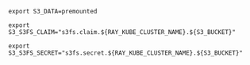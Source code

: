 ```shell
export S3_DATA=premounted
```

```shell
export S3_S3FS_CLAIM="s3fs.claim.${RAY_KUBE_CLUSTER_NAME}.${S3_BUCKET}"
```

```shell
export S3_S3FS_SECRET="s3fs.secret.${RAY_KUBE_CLUSTER_NAME}.${S3_BUCKET}"
```
